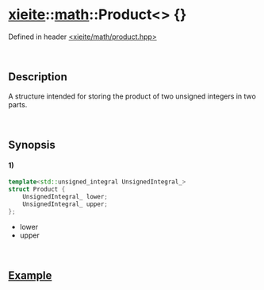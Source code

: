 # [xieite](../../xieite.md)\:\:[math](../../math.md)\:\:Product\<\> \{\}
Defined in header [<xieite/math/product.hpp>](../../../include/xieite/math/product.hpp)

&nbsp;

## Description
A structure intended for storing the product of two unsigned integers in two parts.

&nbsp;

## Synopsis
#### 1)
```cpp
template<std::unsigned_integral UnsignedIntegral_>
struct Product {
    UnsignedIntegral_ lower;
    UnsignedIntegral_ upper;
};
```
- lower
- upper

&nbsp;

## [Example](./multiply.md#Example)
